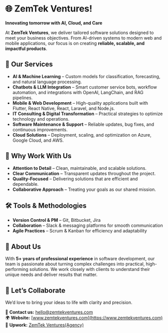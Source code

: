 # 🌐 ZemTek Ventures!

**Innovating tomorrow with AI, Cloud, and Care**

At **ZemTek Ventures**, we deliver tailored software solutions designed to meet your business objectives. From AI-driven systems to modern web and mobile applications, our focus is on creating **reliable, scalable, and impactful products**.


## 🚀 Our Services

- **AI & Machine Learning** – Custom models for classification, forecasting, and natural language processing.  
- **Chatbots & LLM Integration** – Smart customer service bots, workflow automation, and integrations with OpenAI, LangChain, and RAG pipelines.  
- **Mobile & Web Development** – High-quality applications built with Flutter, React Native, React, Laravel, and Node.js.  
- **IT Consulting & Digital Transformation** – Practical strategies to optimize technology and operations.  
- **Software Maintenance & Support** – Reliable updates, bug fixes, and continuous improvements.  
- **Cloud Solutions** – Deployment, scaling, and optimization on Azure, Google Cloud, and AWS.  


## 🌟 Why Work With Us

- **Attention to Detail** – Clean, maintainable, and scalable solutions.  
- **Clear Communication** – Transparent updates throughout the project.  
- **Quality-Focused** – Delivering solutions that are efficient and dependable.  
- **Collaborative Approach** – Treating your goals as our shared mission.  


## 🛠 Tools & Methodologies

- **Version Control & PM** – Git, Bitbucket, Jira  
- **Collaboration** – Slack & messaging platforms for smooth communication  
- **Agile Practices** – Scrum & Kanban for efficiency and adaptability  


## 👥 About Us

With **5+ years of professional experience** in software development, our team is passionate about turning complex challenges into practical, high-performing solutions. We work closely with clients to understand their unique needs and deliver results that matter.


## 🤝 Let’s Collaborate

We’d love to bring your ideas to life with clarity and precision.  

📧 **Contact us:** [hello@zemtekventures.com](mailto:hello@zemtekventures.com)  
🌍 **Website:** [www.zemtekventures.com](https://www.zemtekventures.com)  
💼 **Upwork:** [ZemTek Ventures(Agency)](https://www.upwork.com/agencies/1954513211711674793)
